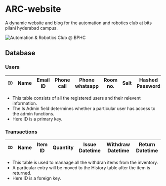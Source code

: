 # ARC-website
A dynamic website and blog for the automation and robotics club at bits pilani hyderabad campus.

![Automation & Robotics Club @ BPHC](http://www.automationandroboticsclub.com/gallery_gen/140f562717e57af5d4fe0e2685b8cfc5_148x139.png "Automation & Robotics Club @ BPHC")



## Database
### Users

`ID`|Name|Email ID|Phone call|Phone whatsapp|Room no.|Salt|Hashed Password|Fingerprint ID|Is Admin
---|---|---|---|---|---|---|---|---|---
+ This table consists of all the registered users and their relevent information.
+ The Is Admin field determines whether  a particular user has access to the admin functions.
+ Here ID is a primary key.

### Transactions
`ID`|Name|Item ID|Quantity|Issue Datetime|Withdraw Datetime|Return Datetime
---|---|---|---|---|---|---
+ This table is used to manaage all the withdran items from the inventory.
+ A particular entry will be moved to the History table after the item is returned.
+ Here ID is a foreign key.

